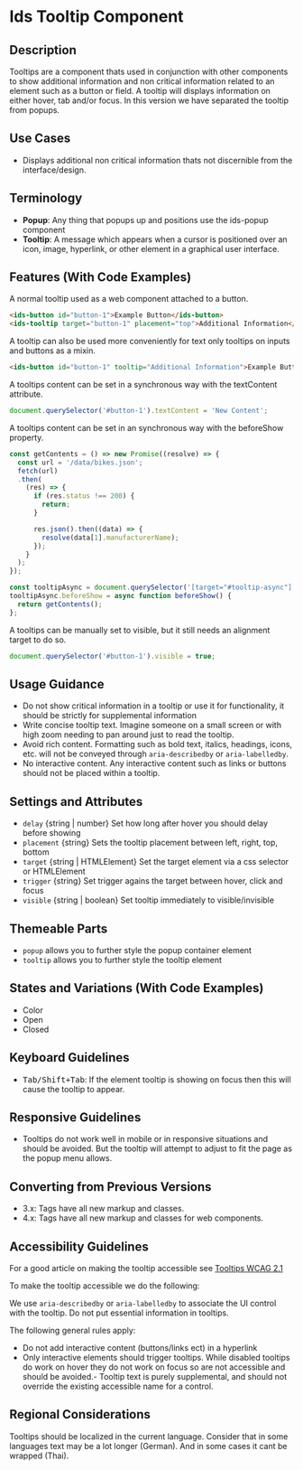 # Ids Tooltip Component

## Description

Tooltips are a component thats used in conjunction with other components to show additional information and non critical information related to an element such as a button or field. A tooltip will displays information on either hover, tab and/or focus. In this version we have separated the tooltip from popups.

## Use Cases

- Displays additional non critical information thats not discernible from the interface/design.

## Terminology

- **Popup**: Any thing that popups up and positions use the ids-popup component
- **Tooltip**: A message which appears when a cursor is positioned over an icon, image, hyperlink, or other element in a graphical user interface.

## Features (With Code Examples)

A normal tooltip used as a web component attached to a button.

```html
<ids-button id="button-1">Example Button</ids-button>
<ids-tooltip target="button-1" placement="top">Additional Information</ids-tooltip>
```

A tooltip can also be used more conveniently for text only tooltips on inputs and buttons as a mixin.

```html
<ids-button id="button-1" tooltip="Additional Information">Example Button</ids-button>
```

A tooltips content can be set in a synchronous way with the textContent attribute.

```js
document.querySelector('#button-1').textContent = 'New Content';
```

A tooltips content can be set in an synchronous way with the beforeShow property.

```js
const getContents = () => new Promise((resolve) => {
  const url = '/data/bikes.json';
  fetch(url)
  .then(
    (res) => {
      if (res.status !== 200) {
        return;
      }

      res.json().then((data) => {
        resolve(data[1].manufacturerName);
      });
    }
  );
});

const tooltipAsync = document.querySelector('[target="#tooltip-async"]');
tooltipAsync.beforeShow = async function beforeShow() {
  return getContents();
};
```

A tooltips can be manually set to visible, but it still needs an alignment target to do so.

```js
document.querySelector('#button-1').visible = true;
```

## Usage Guidance

- Do not show critical information in a tooltip or use it for functionality, it should be strictly for supplemental information
- Write concise tooltip text. Imagine someone on a small screen or with high zoom needing to pan around just to read the tooltip.
- Avoid rich content. Formatting such as bold text, italics, headings, icons, etc. will not be conveyed through `aria-describedby` or `aria-labelledby`.
- No interactive content. Any interactive content such as links or buttons should not be placed within a tooltip.

## Settings and Attributes

- `delay` {string | number} Set how long after hover you should delay before showing
- `placement` {string} Sets the tooltip placement between left, right, top, bottom
- `target` {string | HTMLElement} Set the target element via a css selector or HTMLElement
- `trigger` {string} Set trigger agains the target between hover, click and focus
- `visible` {string | boolean} Set tooltip immediately to visible/invisible

## Themeable Parts

- `popup` allows you to further style the popup container element
- `tooltip` allows you to further style the tooltip element

## States and Variations (With Code Examples)

- Color
- Open
- Closed

## Keyboard Guidelines

- <kbd>Tab/Shift+Tab</kbd>: If the element tooltip is showing on focus then this will cause the tooltip to appear.

## Responsive Guidelines

- Tooltips do not work well in mobile or in responsive situations and should be avoided. But the tooltip will attempt to adjust to fit the page as the popup menu allows.

## Converting from Previous Versions

- 3.x: Tags have all new markup and classes.
- 4.x: Tags have all new markup and classes for web components.

## Accessibility Guidelines

For a good article on making the tooltip accessible see [Tooltips WCAG 2.1](https://sarahmhigley.com/writing/tooltips-in-wcag-21/)

To make the tooltip accessible we do the following:

We use `aria-describedby` or `aria-labelledby` to associate the UI control with the tooltip. Do not put essential information in tooltips.

The following general rules apply:

- Do not add interactive content (buttons/links ect) in a hyperlink
- Only interactive elements should trigger tooltips. While disabled tooltips do work on hover they do not work on focus so are not accessible and should be avoided.- Tooltip text is purely supplemental, and should not override the existing accessible name for a control.

## Regional Considerations

Tooltips should be localized in the current language. Consider that in some languages text may be a lot longer (German). And in some cases it cant be wrapped (Thai).
